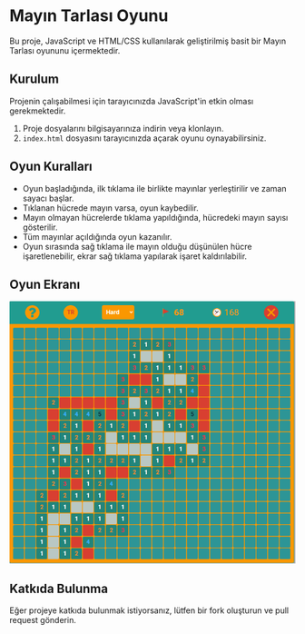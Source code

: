 # Mayın Tarlası Oyunu

Bu proje, JavaScript ve HTML/CSS kullanılarak geliştirilmiş basit bir Mayın Tarlası oyununu içermektedir.

## Kurulum

Projenin çalışabilmesi için tarayıcınızda JavaScript'in etkin olması gerekmektedir.

1. Proje dosyalarını bilgisayarınıza indirin veya klonlayın.
2. `index.html` dosyasını tarayıcınızda açarak oyunu oynayabilirsiniz.

## Oyun Kuralları

- Oyun başladığında, ilk tıklama ile birlikte mayınlar yerleştirilir ve zaman sayacı başlar.
- Tıklanan hücrede mayın varsa, oyun kaybedilir.
- Mayın olmayan hücrelerde tıklama yapıldığında, hücredeki mayın sayısı gösterilir.
- Tüm mayınlar açıldığında oyun kazanılır.
- Oyun sırasında sağ tıklama ile mayın olduğu düşünülen hücre işaretlenebilir, ekrar sağ tıklama yapılarak işaret kaldırılabilir.

## Oyun Ekranı

![Oyun Ekranı](./assets/demo.png)

## Katkıda Bulunma

Eğer projeye katkıda bulunmak istiyorsanız, lütfen bir fork oluşturun ve pull request gönderin.

